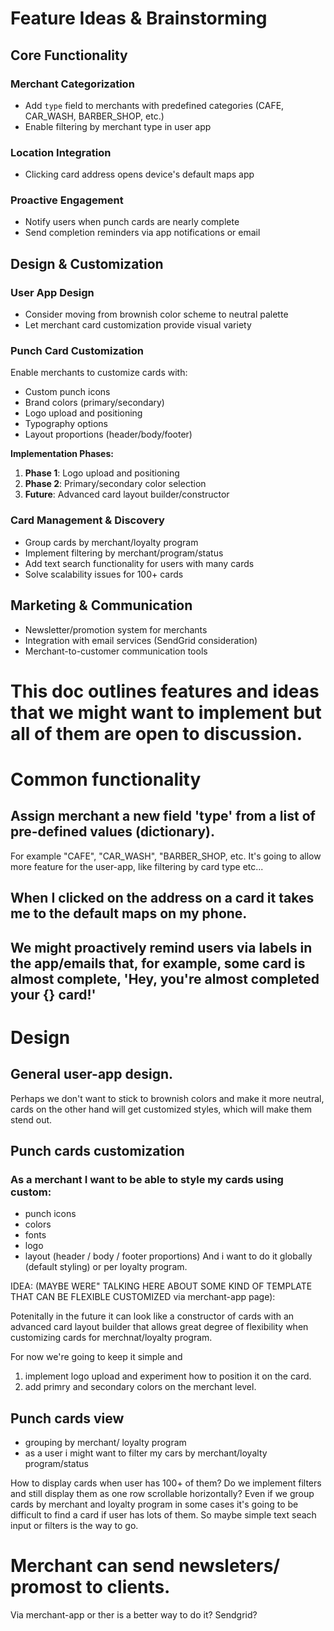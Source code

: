# Feature Ideas & Brainstorming

## Core Functionality

### Merchant Categorization
- Add `type` field to merchants with predefined categories (CAFE, CAR_WASH, BARBER_SHOP, etc.)
- Enable filtering by merchant type in user app

### Location Integration
- Clicking card address opens device's default maps app

### Proactive Engagement
- Notify users when punch cards are nearly complete
- Send completion reminders via app notifications or email

## Design & Customization

### User App Design
- Consider moving from brownish color scheme to neutral palette
- Let merchant card customization provide visual variety

### Punch Card Customization
Enable merchants to customize cards with:
- Custom punch icons
- Brand colors (primary/secondary)
- Logo upload and positioning
- Typography options
- Layout proportions (header/body/footer)

**Implementation Phases:**
1. **Phase 1**: Logo upload and positioning
2. **Phase 2**: Primary/secondary color selection
3. **Future**: Advanced card layout builder/constructor

### Card Management & Discovery
- Group cards by merchant/loyalty program
- Implement filtering by merchant/program/status
- Add text search functionality for users with many cards
- Solve scalability issues for 100+ cards

## Marketing & Communication
- Newsletter/promotion system for merchants
- Integration with email services (SendGrid consideration)
- Merchant-to-customer communication tools

# This doc outlines features and ideas that we might want to implement but all of them are open to discussion.

# Common functionality

## Assign merchant a new field 'type' from a list of pre-defined values (dictionary). 
For example "CAFE", "CAR_WASH", "BARBER_SHOP, etc.
It's going to allow more feature for the user-app, like filtering by card type etc...

## When I clicked on the address on a card it takes me to the default maps on my phone.

## We might proactively remind users via labels in the app/emails that, for example, some card is almost complete, 'Hey, you're almost completed your {} card!' 

# Design

## General user-app design.
Perhaps we don't want to stick to brownish colors and make it more neutral, cards on the other hand will get customized styles, which will make them stend out.

## Punch cards customization

### As a merchant I want to be able to style my cards using custom:
* punch icons
* colors
* fonts
* logo
* layout (header / body / footer proportions)
 And i want to do it globally (default styling) or per loyalty program.

 IDEA: (MAYBE WERE" TALKING HERE ABOUT SOME KIND OF TEMPLATE THAT CAN BE FLEXIBLE CUSTOMIZED via merchant-app page):

 Potenitally in the future it can look like a constructor of cards with an advanced card layout builder that allows great degree of flexibility when customizing cards for merchnat/loyalty program.

For now we're going to keep it simple and 
1. implement logo upload and experiment how to position it on the card.
2. add primry and secondary colors on the merchant level.

## Punch cards view
* grouping by merchant/ loyalty program
* as a user i might want to filter my cars by merchant/loyalty program/status

How to display cards when user has 100+ of them?
Do we implement filters and still display them as one row scrollable horizontally?
Even if we group cards by merchant and loyalty program in some cases it's going to be difficult to find a card if user has lots of them.
So maybe simple text seach input or filters is the way to go. 


# Merchant can send newsleters/ promost to clients.
 Via merchant-app or ther is a better way to do it?
 Sendgrid?


# 



